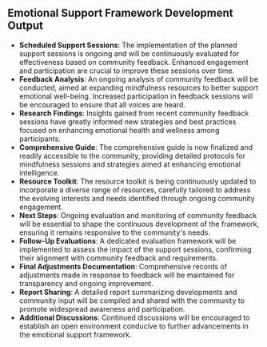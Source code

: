 

## Emotional Support Framework Development Output

- **Scheduled Support Sessions**: The implementation of the planned support sessions is ongoing and will be continuously evaluated for effectiveness based on community feedback. Enhanced engagement and participation are crucial to improve these sessions over time.
- **Feedback Analysis**: An ongoing analysis of community feedback will be conducted, aimed at expanding mindfulness resources to better support emotional well-being. Increased participation in feedback sessions will be encouraged to ensure that all voices are heard.
- **Research Findings**: Insights gained from recent community feedback sessions have greatly informed new strategies and best practices focused on enhancing emotional health and wellness among participants.
- **Comprehensive Guide**: The comprehensive guide is now finalized and readily accessible to the community, providing detailed protocols for mindfulness sessions and strategies aimed at enhancing emotional intelligence.
- **Resource Toolkit**: The resource toolkit is being continuously updated to incorporate a diverse range of resources, carefully tailored to address the evolving interests and needs identified through ongoing community engagement.
- **Next Steps**: Ongoing evaluation and monitoring of community feedback will be essential to shape the continuous development of the framework, ensuring it remains responsive to the community's needs.
- **Follow-Up Evaluations**: A dedicated evaluation framework will be implemented to assess the impact of the support sessions, confirming their alignment with community feedback and requirements.
- **Final Adjustments Documentation**: Comprehensive records of adjustments made in response to feedback will be maintained for transparency and ongoing improvement.
- **Report Sharing**: A detailed report summarizing developments and community input will be compiled and shared with the community to promote widespread awareness and participation.
- **Additional Discussions**: Continued discussions will be encouraged to establish an open environment conducive to further advancements in the emotional support framework.